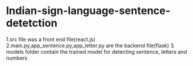 # Indian-sign-language-sentence-detetction
1.src file was a front end file(react.js)
2.main.py,app_sentence.py,app_letter.py are the backend file(flask)
3. models folder contain the trained model for detecting sentence, letters and numbers
